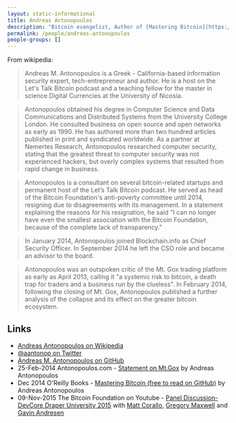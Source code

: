 ```yaml
---
layout: static-informational
title: Andreas Antonopoulos
description: "Bitcoin evangelist, Author of [Mastering Bitcoin](https://github.com/bitcoinbook/bitcoinbook)"
permalink: /people/andreas-antonopoulos
people-groups: []
---
```


From wikipedia:

> Andreas M. Antonopoulos is a Greek - California-based information security expert, tech-entrepreneur and author. He is a host on the Let's Talk Bitcoin podcast and a teaching fellow for the master in science Digital Currencies at the University of Nicosia.

> Antonopoulos obtained his degree in Computer Science and Data Communications and Distributed Systems from the University College London. He consulted business on open source and open networks as early as 1990. He has authored more than two hundred articles published in print and syndicated worldwide. As a partner at Nemertes Research, Antonopoulos researched computer security, stating that the greatest threat to computer security was not experienced hackers, but overly complex systems that resulted from rapid change in business.

> Antonopoulos is a consultant on several bitcoin-related startups and permanent host of the Let’s Talk Bitcoin podcast. He served as head of the Bitcoin Foundation's anti-poverty committee until 2014, resigning due to disagreements with its management. In a statement explaining the reasons for his resignation, he said "I can no longer have even the smallest association with the Bitcoin Foundation, because of the complete lack of transparency."

> In January 2014, Antonopoulos joined Blockchain.info as Chief Security Officer. In September 2014 he left the CSO role and became an advisor to the board.

> Antonopoulos was an outspoken critic of the Mt. Gox trading platform as early as April 2013, calling it "a systemic risk to bitcoin, a death trap for traders and a business run by the clueless". In February 2014, following the closing of Mt. Gox, Antonopoulos published a further analysis of the collapse and its effect on the greater bitcoin ecosystem.

## Links

* [Andreas Antonopoulos on Wikipedia](https://en.wikipedia.org/wiki/Andreas_Antonopoulos)
* [@aantonop on Twitter](https://twitter.com/aantonop)
* [Andreas M. Antonopoulos on GitHub](https://github.com/aantonop)
* 25-Feb-2014 Antonopoulos.com - [Statement on Mt.Gox](https://antonopoulos.com/statement-on-mt-gox/) by Andreas Antonopoulos
* Dec 2014 O'Reilly Books - [Mastering Bitcoin (free to read on GitHub)](https://github.com/bitcoinbook/bitcoinbook) by Andreas Antonopoulos
* 09-Nov-2015 The Bitcoin Foundation on Youtube - [Panel Discussion-DevCore Draper University 2015](https://www.youtube.com/watch?v=0iQSRGT3nfE) with [Matt Corallo](/people/matt_corallo.md), [Gregory Maxwell](/people/gregory_maxwell.md) and [Gavin Andresen](/people/gavin_andresen.md)
